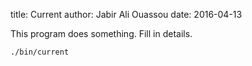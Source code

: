 title:  Current
author: Jabir Ali Ouassou
date:   2016-04-13

This program does something. Fill in details.

    ./bin/current
